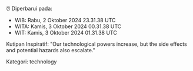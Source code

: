 ⏰ Diperbarui pada:
- WIB: Rabu, 2 Oktober 2024 23.31.38 UTC
- WITA: Kamis, 3 Oktober 2024 00.31.38 UTC
- WIT: Kamis, 3 Oktober 2024 01.31.38 UTC

Kutipan Inspiratif:
"Our technological powers increase, but the side effects and potential hazards also escalate."


Kategori: technology

